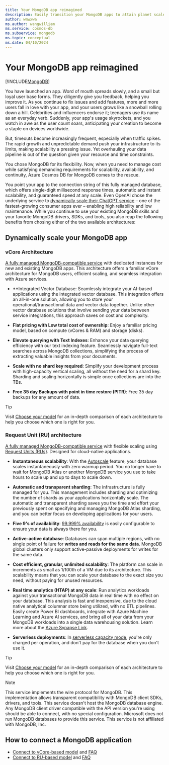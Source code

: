 ```yaml
---
title: Your MongoDB app reimagined
description: Easily transition your MongoDB apps to attain planet scale and high availability while maintaining continuity.
author: wmwxwa
ms.author: wangwilliam
ms.service: cosmos-db
ms.subservice: mongodb
ms.topic: conceptual
ms.date: 04/10/2024
---
```


# Your MongoDB app reimagined

[!INCLUDE[MongoDB](../includes/appliesto-mongodb.md)]

You have launched an app. Word of mouth spreads slowly, and a small but loyal user base forms. They diligently give you feedback, helping you improve it. As you continue to fix issues and add features, more and more users fall in love with your app, and your users grows like a snowball rolling down a hill. Celebrities and influencers endorse it; teenagers use its name as an everyday verb. Suddenly, your app's usage skyrockets, and you watch in awe as the user count soars, anticipating your creation to become a staple on devices worldwide.

But, timeouts become increasingly frequent, especially when traffic spikes. The rapid growth and unpredictable demand push your infrastructure to its limits, making scalability a pressing issue. Yet overhauling your data pipeline is out of the question given your resource and time constraints.

You chose MongoDB for its flexibility. Now, when you need to manage cost while satisfying demanding requirements for scalability, availability, and continuity, Azure Cosmos DB for MongoDB comes to the rescue.

You point your app to the connection string of this fully managed database, which offers single-digit millisecond response times, automatic and instant scalability, and guaranteed speed at any scale. Even OpenAI chose the underlying service to [dynamically scale their ChatGPT service](../introduction.md) – one of the fastest-growing consumer apps ever – enabling high reliability and low maintenance. While you continue to use your existing MongoDB skills and your favorite MongoDB drivers, SDKs, and tools, you also reap the following benefits from chosing either of the two available architectures:

## Dynamically scale your MongoDB app

### vCore Architecture

[A fully managed MongoDB-compatible service](./vcore/introduction.md) with dedicated instances for new and existing MongoDB apps. This architecture offers a familiar vCore architecture for MongoDB users, efficient scaling, and seamless integration with Azure services.

- **Integrated Vector Database: Seamlessly integrate your AI-based applications using the integrated vector database. This integration offers an all-in-one solution, allowing you to store your operational/transactional data and vector data together. Unlike other vector database solutions that involve sending your data between service integrations, this approach saves on cost and complexity.

- **Flat pricing with Low total cost of ownership**: Enjoy a familiar pricing model, based on compute (vCores & RAM) and storage (disks).

- **Elevate querying with Text Indexes**: Enhance your data querying efficiency with our text indexing feature. Seamlessly navigate full-text searches across MongoDB collections, simplifying the process of extracting valuable insights from your documents.

- **Scale with no shard key required**: Simplify your development process with high-capacity vertical scaling, all without the need for a shard key. Sharding and scaling horizontally is simple once collections are into the TBs.

- **Free 35 day Backups with point in time restore (PITR)**: Free 35 day backups for any amount of data.

> [!TIP]
> Visit [Choose your model](./choose-model.md) for an in-depth comparison of each architecture to help you choose which one is right for you.

### Request Unit (RU) architecture

[A fully managed MongoDB-compatible service](./ru/introduction.md) with flexible scaling using [Request Units (RUs)](../request-units.md). Designed for cloud-native applications.

- **Instantaneous scalability**: With the [Autoscale](../provision-throughput-autoscale.md) feature, your database scales instantaneously with zero warmup period. You no longer have to wait for MongoDB Atlas or another MongoDB service you use to take hours to scale up and up to days to scale down.

- **Automatic and transparent sharding**: The infrastructure is fully managed for you. This management includes sharding and optimizing the number of shards as your applications horizontally scale. The automatic and transparent sharding saves you the time and effort your previously spent on specifying and managing MongoDB Atlas sharding, and you can better focus on developing applications for your users.

- **Five 9's of availability**: [99.999% availability](../high-availability.md) is easily configurable to ensure your data is always there for you.

- **Active-active database**: Databases can span multiple regions, with no single point of failure for **writes and reads for the same data**. MongoDB global clusters only support active-passive deployments for writes for the same data.

- **Cost efficient, granular, unlimited scalability**: The platform can scale in increments as small as 1/100th of a VM due to its architecture. This scalability means that you can scale your database to the exact size you need, without paying for unused resources.

- **Real time analytics (HTAP) at any scale**: Run analytics workloads against your transactional MongoDB data in real time with no effect on your database. This analysis is fast and inexpensive, due to the cloud native analytical columnar store being utilized, with no ETL pipelines. Easily create Power BI dashboards, integrate with Azure Machine Learning and Azure AI services, and bring all of your data from your MongoDB workloads into a single data warehousing solution. Learn more about the [Azure Synapse Link](../synapse-link.md).

- **Serverless deployments**: In [serverless capacity mode](../serverless.md), you're only charged per operation, and don't pay for the database when you don't use it.

> [!TIP]
> Visit [Choose your model](./choose-model.md) for an in-depth comparison of each architecture to help you choose which one is right for you.

>[!NOTE]
> This service implements the wire protocol for MongoDB. This implementation allows transparent compatibility with MongoDB client SDKs, drivers, and tools. This service doesn't host the MongoDB database engine. Any MongoDB client driver compatible with the API version you're using should be able to connect, with no special configuration. Microsoft does not run MongoDB databases to provide this service. This service is not affiliated with MongoDB, Inc.

## How to connect a MongoDB application

- [Connect to vCore-based model](vcore/migration-options.md) and [FAQ](vcore/faq.yml)
- [Connect to RU-based model](connect-account.md) and [FAQ](faq.yml)
